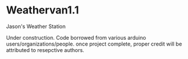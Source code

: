 Weathervan1.1
=============

Jason's Weather Station

Under construction.
Code borrowed from various arduino users/organizations/people.
once project complete, proper credit will be attributed to resepctive authors.
